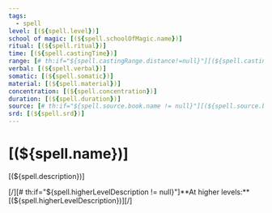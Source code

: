 ```yaml
---
tags:
  - spell
level: [(${spell.level})]
school of magic: [(${spell.schoolOfMagic.name})]
ritual: [(${spell.ritual})]
time: [(${spell.castingTime})]
range: [# th:if="${spell.castingRange.distance!=null}"][(${spell.castingRange.distance.amount})] [(${spell.castingRange.distance.type})][/][# th:unless="${spell.castingRange.distance!=null}"][(${spell.castingRange.type})][/]
verbal: [(${spell.verbal})]
somatic: [(${spell.somatic})]
material: [(${spell.material})]
concentration: [(${spell.concentration})]
duration: [(${spell.duration})]
source: [# th:if="${spell.source.book.name != null}"][(${spell.source.book.name})] [/][# th:unless="${spell.source.book.name != null}"][(${spell.source.book.abbreviation})] [/]page [(${spell.source.page})]
srd: [(${spell.srd})]
---
```

# [(${spell.name})]
[(${spell.description})]

[/][# th:if="${spell.higherLevelDescription != null}"]**At higher levels:** 
[(${spell.higherLevelDescription})][/]